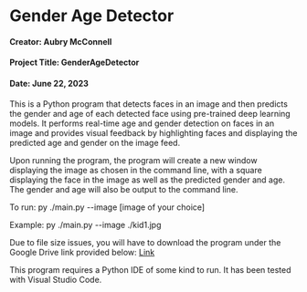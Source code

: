 # Gender Age Detector

#### Creator: Aubry McConnell
#### Project Title: GenderAgeDetector
#### Date: June 22, 2023

This is a Python program that detects faces in an image and then predicts the gender and age of each detected face using pre-trained deep learning models. It performs real-time age and gender detection on faces in an image and provides visual feedback by highlighting faces and displaying the predicted age and gender on the image feed.

Upon running the program, the program will create a new window displaying the image as chosen in the command line, with a square displaying the face in the image as well as the predicted gender and age. The gender and age will also be output to the command line.

To run: py ./main.py --image [image of your choice]

Example: py ./main.py --image ./kid1.jpg

Due to file size issues, you will have to download the program under the Google Drive link provided below: [Link][link]

[link]: https://drive.google.com/file/d/1WiiCZOeKk8X8-bv281LwUvMj7Fuayave/view?usp=sharing

This program requires a Python IDE of some kind to run. It has been tested with Visual Studio Code.
